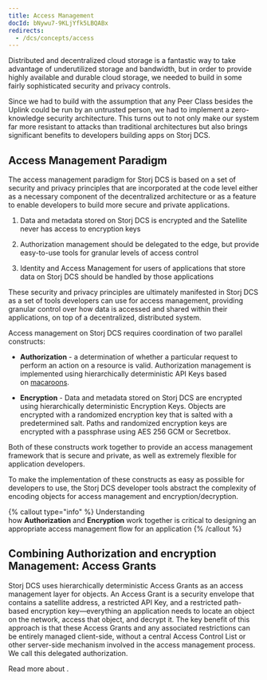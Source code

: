 ```yaml
---
title: Access Management
docId: bNywu7-9KLjYfk5LBQABx
redirects:
  - /dcs/concepts/access
---
```


Distributed and decentralized cloud storage is a fantastic way to take advantage of underutilized storage and bandwidth, but in order to provide highly available and durable cloud storage, we needed to build in some fairly sophisticated security and privacy controls.&#x20;

Since we had to build with the assumption that any Peer Class besides the Uplink could be run by an untrusted person, we had to implement a zero-knowledge security architecture. This turns out to not only make our system far more resistant to attacks than traditional architectures but also brings significant benefits to developers building apps on Storj DCS.

## Access Management Paradigm

The access management paradigm for Storj DCS is based on a set of security and privacy principles that are incorporated at the code level either as a necessary component of the decentralized architecture or as a feature to enable developers to build more secure and private applications.

1.  Data and metadata stored on Storj DCS is encrypted and the Satellite never has access to encryption keys

2.  Authorization management should be delegated to the edge, but provide easy-to-use tools for granular levels of access control

3.  Identity and Access Management for users of applications that store data on Storj DCS should be handled by those applications

These security and privacy principles are ultimately manifested in Storj DCS as a set of tools developers can use for access management, providing granular control over how data is accessed and shared within their applications, on top of a decentralized, distributed system.

Access management on Storj DCS requires coordination of two parallel constructs:

- **Authorization** - a determination of whether a particular request to perform an action on a resource is valid. Authorization management is implemented using hierarchically deterministic API Keys based on [macaroons](https://research.google/pubs/pub41892/).

- **Encryption** - Data and metadata stored on Storj DCS are encrypted using hierarchically deterministic Encryption Keys. Objects are encrypted with a randomized encryption key that is salted with a predetermined salt. Paths and randomized encryption keys are encrypted with a passphrase using AES 256 GCM or Secretbox.

Both of these constructs work together to provide an access management framework that is secure and private, as well as extremely flexible for application developers.

To make the implementation of these constructs as easy as possible for developers to use, the Storj DCS developer tools abstract the complexity of encoding objects for access management and encryption/decryption.

{% callout type="info"  %}
Understanding how **Authorization** and **Encryption** work together is critical to designing an appropriate access management flow for an application
{% /callout %}

## Combining Authorization and encryption Management: Access Grants

Storj DCS uses hierarchically deterministic Access Grants as an access management layer for objects. An Access Grant is a security envelope that contains a satellite address, a restricted API Key, and a restricted path-based encryption key—everything an application needs to locate an object on the network, access that object, and decrypt it. The key benefit of this approach is that these Access Grants and any associated restrictions can be entirely managed client-side, without a central Access Control List or other server-side mechanism involved in the access management process. We call this delegated authorization.

Read more about [](docId:XKib9SzjtEXTXWvdyYWX6).&#x20;
